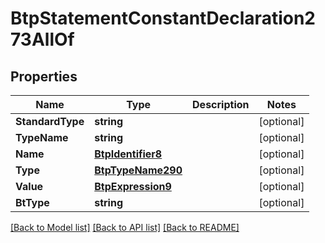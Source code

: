 # BtpStatementConstantDeclaration273AllOf

## Properties

Name | Type | Description | Notes
------------ | ------------- | ------------- | -------------
**StandardType** | **string** |  | [optional] 
**TypeName** | **string** |  | [optional] 
**Name** | [**BtpIdentifier8**](BTPIdentifier-8.md) |  | [optional] 
**Type** | [**BtpTypeName290**](BTPTypeName-290.md) |  | [optional] 
**Value** | [**BtpExpression9**](BTPExpression-9.md) |  | [optional] 
**BtType** | **string** |  | [optional] 

[[Back to Model list]](../README.md#documentation-for-models) [[Back to API list]](../README.md#documentation-for-api-endpoints) [[Back to README]](../README.md)


